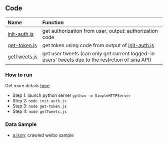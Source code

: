 ## Code 

|Name| Function|
|:----|:-------|
|[init-auth.js](./init-auth.js)| get authorization from user, output: authorization code|
|[get-token.js](./get-token.js)| get token using code from output of [init-auth.js]()|
|[getTweets.js](./getTweets.js)| get user tweets (can only get current logged-in users' tweets due to the restrction of sina API)|


### How to run
Get more details [here](../file/appauth.md)
- Step 1: launch python server `python -m SimpleHTTPServer`
- Step 2: `node init-auth.js`
- Step 3: `node get-token.js`
- Step 4: `node getTweets.js`

### Data Sample
- [a.json](./a.json): crawled weibo sample

